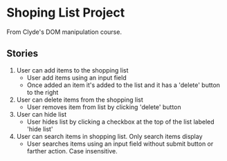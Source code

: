 # Shoping List Project

From Clyde's DOM manipulation course.

## Stories

1. User can add items to the shopping list
    - User add items using an input field
    - Once added an item it's added to the list and it has a 'delete' button to the right
1. User can delete items from the shopping list
    - User removes item from list by clicking 'delete' button
1. User can hide list
    - User hides list by clicking a checkbox at the top of the list labeled 'hide list'
1. User can search items in shopping list. Only search items display
    - User searches items using an input field without submit button or farther action. Case insensitive.
